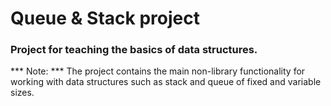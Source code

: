 # Queue & Stack project

### Project for teaching the basics of data structures.
*** Note: *** The project contains the main non-library functionality for working with data structures such as stack and queue of fixed and variable sizes.  

